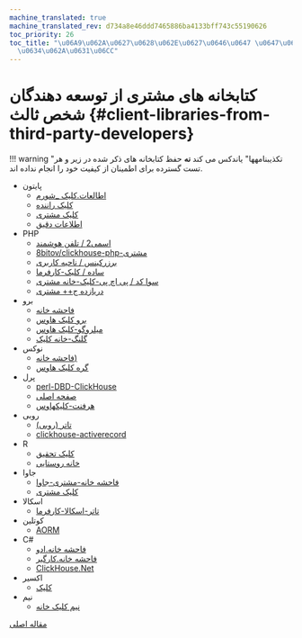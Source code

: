 ```yaml
---
machine_translated: true
machine_translated_rev: d734a8e46ddd7465886ba4133bff743c55190626
toc_priority: 26
toc_title: "\u06A9\u062A\u0627\u0628\u062E\u0627\u0646\u0647 \u0647\u0627\u06CC \u0645\
  \u0634\u062A\u0631\u06CC"
---
```


# کتابخانه های مشتری از توسعه دهندگان شخص ثالث {#client-libraries-from-third-party-developers}

!!! warning "تکذیبنامهها"
    یاندکس می کند **نه** حفظ کتابخانه های ذکر شده در زیر و هر تست گسترده برای اطمینان از کیفیت خود را انجام نداده اند.

-   پایتون
    -   [اطالعات.کلیک \_شورم](https://github.com/Infinidat/infi.clickhouse_orm)
    -   [کلیک راننده](https://github.com/mymarilyn/clickhouse-driver)
    -   [کلیک مشتری](https://github.com/yurial/clickhouse-client)
    -   [اطلاعات دقیق](https://github.com/maximdanilchenko/aiochclient)
-   PHP
    -   [اسمی2 / تلفن هوشمند](https://packagist.org/packages/smi2/phpClickHouse)
    -   [8bitov/clickhouse-php-مشتری](https://packagist.org/packages/8bitov/clickhouse-php-client)
    -   [برزرکینس / ناحیه کاربری](https://packagist.org/packages/bozerkins/clickhouse-client)
    -   [ساده / کلیک-کارفرما](https://packagist.org/packages/simpod/clickhouse-client)
    -   [سوا کد / پی اچ پی-کلیک-خانه مشتری](https://packagist.org/packages/seva-code/php-click-house-client)
    -   [دریازده ج++ مشتری](https://github.com/SeasX/SeasClick)
-   برو
    -   [فاحشه خانه](https://github.com/kshvakov/clickhouse/)
    -   [برو کلیک هاوس](https://github.com/roistat/go-clickhouse)
    -   [میلروگو-کلیک هاوس](https://github.com/mailru/go-clickhouse)
    -   [گلنگ-خانه کلیک](https://github.com/leprosus/golang-clickhouse)
-   نوکس
    -   [فاحشه خانه)](https://github.com/TimonKK/clickhouse)
    -   [گره کلیک هاوس](https://github.com/apla/node-clickhouse)
-   پرل
    -   [perl-DBD-ClickHouse](https://github.com/elcamlost/perl-DBD-ClickHouse)
    -   [صفحه اصلی](https://metacpan.org/release/HTTP-ClickHouse)
    -   [هرفنت-کلیکهاوس](https://metacpan.org/release/AnyEvent-ClickHouse)
-   روبی
    -   [تاتر (روبی)](https://github.com/shlima/click_house)
    -   [clickhouse-activerecord](https://github.com/PNixx/clickhouse-activerecord)
-   R
    -   [کلیک تحقیق](https://github.com/hannesmuehleisen/clickhouse-r)
    -   [خانه روستایی](https://github.com/IMSMWU/RClickhouse)
-   جاوا
    -   [فاحشه خانه-مشتری-جاوا](https://github.com/VirtusAI/clickhouse-client-java)
    -   [کلیک مشتری](https://github.com/Ecwid/clickhouse-client)
-   اسکالا
    -   [تاتر-اسکالا-کارفرما](https://github.com/crobox/clickhouse-scala-client)
-   کوتلین
    -   [AORM](https://github.com/TanVD/AORM)
-   C\#
    -   [فاحشه خانه.ادو](https://github.com/killwort/ClickHouse-Net)
    -   [فاحشه خانه.کارگیر](https://github.com/DarkWanderer/ClickHouse.Client)
    -   [ClickHouse.Net](https://github.com/ilyabreev/ClickHouse.Net)
-   اکسیر
    -   [کلیک](https://github.com/appodeal/clickhousex/)
-   نیم
    -   [نیم کلیک خانه](https://github.com/leonardoce/nim-clickhouse)

[مقاله اصلی](https://clickhouse.tech/docs/en/interfaces/third-party/client_libraries/) <!--hide-->
